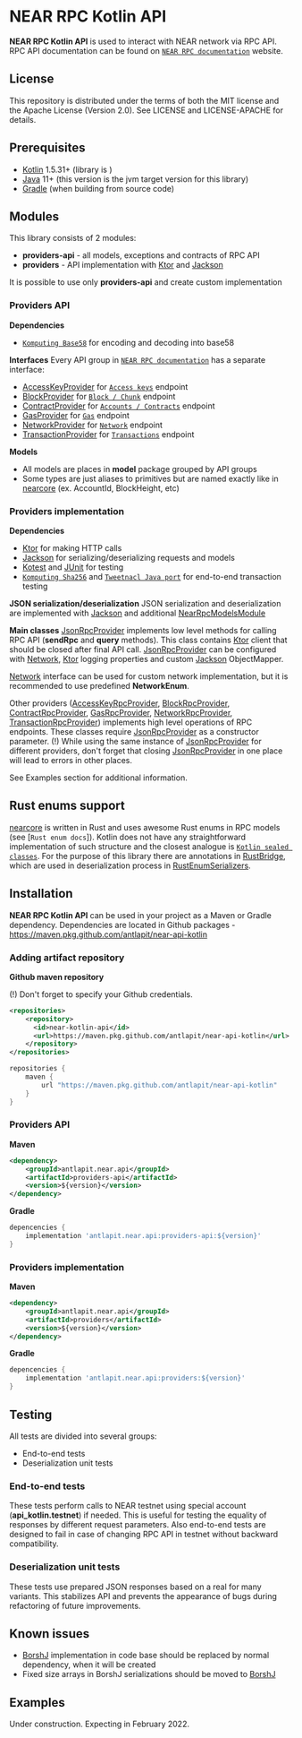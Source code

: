 # NEAR RPC Kotlin API

**NEAR RPC Kotlin API** is used to interact with NEAR network via RPC API. 
RPC API documentation can be found on [`NEAR RPC documentation`] website.

## License
This repository is distributed under the terms of both the MIT license and the Apache License (Version 2.0). See LICENSE and LICENSE-APACHE for details.

## Prerequisites
- [Kotlin] 1.5.31+ (library is )
- [Java] 11+ (this version is the jvm target version for this library)
- [Gradle] (when building from source code)

## Modules
This library consists of 2 modules:  
* **providers-api** - all models, exceptions and contracts of RPC API 
* **providers** - API implementation with [Ktor] and [Jackson]  

It is possible to use only **providers-api** and create custom implementation

### Providers API
**Dependencies**
* [`Komputing Base58`] for encoding and decoding into base58

**Interfaces**
Every API group in [`NEAR RPC documentation`] has a separate interface:
* [AccessKeyProvider] for [`Access keys`] endpoint
* [BlockProvider] for [`Block / Chunk`] endpoint
* [ContractProvider] for [`Accounts / Contracts`] endpoint
* [GasProvider] for [`Gas`] endpoint
* [NetworkProvider] for [`Network`] endpoint
* [TransactionProvider] for [`Transactions`] endpoint 

**Models**
* All models are places in **model** package grouped by API groups
* Some types are just aliases to primitives but are named exactly like in [nearcore] (ex. AccountId, BlockHeight, etc)

### Providers implementation
**Dependencies**
* [Ktor] for making HTTP calls
* [Jackson] for serializing/deserializing requests and models
* [Kotest] and [JUnit] for testing
* [`Komputing Sha256`] and [`Tweetnacl Java port`] for end-to-end transaction testing

**JSON serialization/deserialization**
JSON serialization and deserialization are implemented with [Jackson] and additional [NearRpcModelsModule]

**Main classes**
[JsonRpcProvider] implements low level methods for calling RPC API (**sendRpc** and **query** methods). 
This class contains [Ktor] client that should be closed after final API call. [JsonRpcProvider] can be configured with
[Network], [Ktor] logging properties and custom [Jackson] ObjectMapper.

[Network] interface can be used for custom network implementation, but it is recommended to use predefined **NetworkEnum**.

Other providers ([AccessKeyRpcProvider], [BlockRpcProvider], [ContractRpcProvider], [GasRpcProvider], 
[NetworkRpcProvider], [TransactionRpcProvider]) implements high level operations of RPC endpoints. These classes
require [JsonRpcProvider] as a constructor parameter. (!) While using the same instance of [JsonRpcProvider] for 
different providers, don't forget that closing [JsonRpcProvider] in one place will lead to errors in other places.  

See Examples section for additional information.

## Rust enums support
[nearcore] is written in Rust and uses awesome Rust enums in RPC models (see [`Rust enum docs`]).
Kotlin does not have any straightforward implementation of such structure and the closest analogue is [`Kotlin sealed classes`].
For the purpose of this library there are annotations in [RustBridge], which are used in deserialization process in [RustEnumSerializers].

## Installation
**NEAR RPC Kotlin API** can be used in your project as a Maven or Gradle dependency.
Dependencies are located in Github packages - https://maven.pkg.github.com/antlapit/near-api-kotlin

### Adding artifact repository
**Github maven repository**

(!) Don't forget to specify your Github credentials.

```xml
<repositories>
    <repository>
      <id>near-kotlin-api</id>
      <url>https://maven.pkg.github.com/antlapit/near-api-kotlin</url>
    </repository>
</repositories>
```

```groovy
repositories {
    maven {
        url "https://maven.pkg.github.com/antlapit/near-api-kotlin"
    }
}
```

### Providers API
**Maven**
```xml
<dependency>
    <groupId>antlapit.near.api</groupId>
    <artifactId>providers-api</artifactId>
    <version>${version}</version>
</dependency>
```

**Gradle**
```groovy
depencencies {
    implementation 'antlapit.near.api:providers-api:${version}'
}
```

### Providers implementation
**Maven**
```xml
<dependency>
    <groupId>antlapit.near.api</groupId>
    <artifactId>providers</artifactId>
    <version>${version}</version>
</dependency>
```

**Gradle**
```groovy
depencencies {
    implementation 'antlapit.near.api:providers:${version}'
}
```

## Testing
All tests are divided into several groups:
* End-to-end tests
* Deserialization unit tests

### End-to-end tests
These tests perform calls to NEAR testnet using special account (**api_kotlin.testnet**) if needed.
This is useful for testing the equality of responses by different request parameters.
Also end-to-end tests are designed to fail in case of changing RPC API in testnet without backward compatibility.

### Deserialization unit tests
These tests use prepared JSON responses based on a real for many variants.
This stabilizes API and prevents the appearance of bugs during refactoring of future improvements.

## Known issues
* [BorshJ] implementation in code base should be replaced by normal dependency, when it will be created
* Fixed size arrays in BorshJ serializations should be moved to [BorshJ]

## Examples

Under construction. Expecting in February 2022.

[`NEAR RPC documentation`]: https://docs.near.org/docs/api/rpc
[`Access keys`]: https://docs.near.org/docs/api/rpc/access-keys
[`Accounts / Contracts`]: https://docs.near.org/docs/api/rpc/contracts
[`Block / Chunk`]: https://docs.near.org/docs/api/rpc/block-chunk
[`Gas`]: https://docs.near.org/docs/api/rpc/gas
[`Protocol`]: https://docs.near.org/docs/api/rpc/protocol
[`Network`]: https://docs.near.org/docs/api/rpc/network
[`Transactions`]: https://docs.near.org/docs/api/rpc/transactions


[RepositoryURL]: https://github.com/antlapit/near-api-kotlin

[BorshJ]: https://github.com/near/borshj
[nearcore]: https://github.com/near/nearcore
[Gradle]: https://gradle.org
[Java]: https://java.com
[Kotlin]: https://kotlinlang.org/
[Ktor]: https://ktor.io/
[Jackson]: https://github.com/FasterXML/jackson
[Kotest]: https://kotest.io/
[JUnit]: https://junit.org/
[`Komputing Base58`]: https://github.com/komputing/KBase58
[`Komputing Sha256`]: https://github.com/komputing/KHash
[`Tweetnacl Java port`]: https://github.com/InstantWebP2P/tweetnacl-java

[`Rust enum docs]: https://doc.rust-lang.org/book/ch06-01-defining-an-enum.html
[`Kotlin sealed classes`]: https://kotlinlang.org/docs/sealed-classes.html

[AccessKeyProvider]: https://github.com/antlapit/near-api-kotlin/tree/main/providers-api/src/main/kotlin/antlapit/near/api/providers/AccessKeyProvider.kt
[BlockProvider]: https://github.com/antlapit/near-api-kotlin/tree/main/providers-api/src/main/kotlin/antlapit/near/api/providers/BlockProvider.kt
[ContractProvider]: https://github.com/antlapit/near-api-kotlin/tree/main/providers-api/src/main/kotlin/antlapit/near/api/providers/ContractProvider.kt
[GasProvider]: https://github.com/antlapit/near-api-kotlin/tree/main/providers-api/src/main/kotlin/antlapit/near/api/providers/GasProvider.kt
[NetworkProvider]: https://github.com/antlapit/near-api-kotlin/tree/main/providers-api/src/main/kotlin/antlapit/near/api/providers/NetworkProvider.kt
[TransactionProvider]: https://github.com/antlapit/near-api-kotlin/tree/main/providers-api/src/main/kotlin/antlapit/near/api/providers/TransactionProvider.kt
[RustBridge]: https://github.com/antlapit/near-api-kotlin/tree/main/providers-api/src/main/kotlin/antlapit/near/api/providers/model/rust/RustBridge.kt


[Network]: https://github.com/antlapit/near-api-kotlin/tree/main/providers/src/main/kotlin/antlapit/near/api/providers/base/config/Network.kt
[JsonRpcProvider]: https://github.com/antlapit/near-api-kotlin/tree/main/providers/src/main/kotlin/antlapit/near/api/providers/base/JsonRpcProvider.kt
[AccessKeyRpcProvider]: https://github.com/antlapit/near-api-kotlin/tree/main/providers/src/main/kotlin/antlapit/near/api/providers/endpoints/AccessKeyRpcProvider.kt
[BlockRpcProvider]: https://github.com/antlapit/near-api-kotlin/tree/main/providers/src/main/kotlin/antlapit/near/api/providers/endpoints/BlockRpcProvider.kt
[ContractRpcProvider]: https://github.com/antlapit/near-api-kotlin/tree/main/providers/src/main/kotlin/antlapit/near/api/providers/endpoints/ContractRpcProvider.kt
[GasRpcProvider]: https://github.com/antlapit/near-api-kotlin/tree/main/providers/src/main/kotlin/antlapit/near/api/providers/endpoints/GasRpcProvider.kt
[NetworkRpcProvider]: https://github.com/antlapit/near-api-kotlin/tree/main/providers/src/main/kotlin/antlapit/near/api/providers/endpoints/NetworkRpcProvider.kt
[TransactionRpcProvider]: https://github.com/antlapit/near-api-kotlin/tree/main/providers/src/main/kotlin/antlapit/near/api/providers/endpoints/TransactionRpcProvider.kt
[RustEnumSerializers]: https://github.com/antlapit/near-api-kotlin/tree/main/providers/src/main/kotlin/antlapit/near/api/json/RustEnumSerializers.kt
[NearRpcModelsModule]: https://github.com/antlapit/near-api-kotlin/tree/main/providers/src/main/kotlin/antlapit/near/api/json/NearRpcModelsModule.kt
